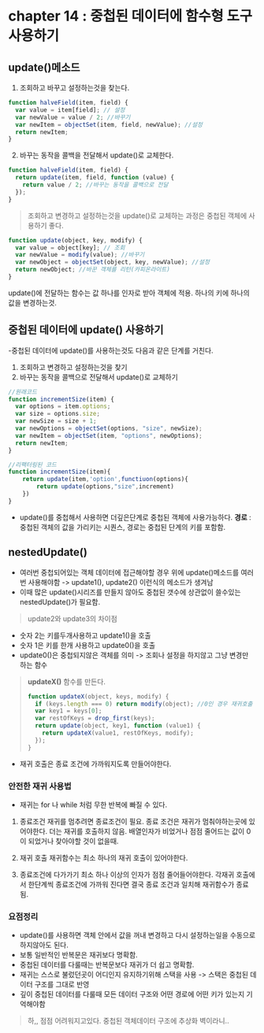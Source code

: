 # chapter 14 : 중첩된 데이터에 함수형 도구 사용하기

## update()메소드

1. 조회하고 바꾸고 설정하는것을 찾는다.

```js
function halveField(item, field) {
  var value = item[field]; // 설정
  var newValue = value / 2; //바꾸기
  var newItem = objectSet(item, field, newValue); //설정
  return newItem;
}
```

2. 바꾸는 동작을 콜백을 전달해서 update()로 교체한다.

```js
function halveField(item, field) {
  return update(item, field, function (value) {
    return value / 2; //바꾸는 동작을 콜백으로 전달
  });
}
```

> 조회하고 변경하고 설정하는것을 update()로 교체하는 과정은 중첩된 객체에 사용하기 좋다.

```js
function update(object, key, modify) {
  var value = object[key]; // 조회
  var newValue = modify(value); //바꾸기
  var newObject = objectSet(object, key, newValue); //설정
  return newObject; //바꾼 객체를 리턴(카피온라이트)
}
```

update()에 전달하는 함수는 값 하나를 인자로 받아 객체에 적용.
하나의 키에 하나의 값을 변경하는것.

## 중첩된 데이터에 update() 사용하기

-중첩된 데이터에 update()를 사용하는것도 다음과 같은 단계를 거친다.

1. 조회하고 변경하고 설정하는것을 찾기
2. 바꾸는 동작을 콜백으로 전달해서 update()로 교체하기

```js
//원래코드
function incrementSize(item) {
  var options = item.options;
  var size = options.size;
  var newSize = size + 1;
  var newOptions = objectSet(options, "size", newSize);
  var newItem = objectSet(item, "options", newOptions);
  return newItem;
}

//리팩터링된 코드
function incrementSize(item){
    return update(item,'option',functiuon(options){
        return update(options,"size",increment)
    })
}
```

- update()를 중첩해서 사용하면 더깊은단계로 중첩된 객체에 사용가능하다.
  **경로** : 중첩된 객체의 값을 가리키는 시퀀스, 경로는 중첩된 단계의 키를 포함함.

## nestedUpdate()

- 여러번 중첩되어있는 객체 데이터에 접근해야할 경우 위에 update()메소드를 여러번 사용해야함 -> update1(), update2() 이런식의 메소드가 생겨남
- 이때 많은 update()시리즈를 만들지 않아도 중첩된 갯수에 상관없이 쓸수있는 nestedUpdate()가 필요함.

> update2와 update3의 차이점

- 숫자 2는 키를두개사용하고 update1()을 호출
- 숫자 1은 키를 한개 사용하고 update0()을 호출
- update0()은 중첩되지않은 객체를 의미 -> 조회나 설정을 하지않고 그냥 변경만 하는 함수

> **updateX()** 함수를 만든다.
>
> ```js
> function updateX(object, keys, modify) {
>   if (keys.length === 0) return modify(object); //0인 경우 재귀호출 없음 처리-> 종료조건
>   var key1 = keys[0];
>   var restOfKeys = drop_first(keys);
>   return update(object, key1, function (value1) {
>     return updateX(value1, restOfKeys, modify);
>   });
> }
> ```

- 재귀 호출은 종료 조건에 가까워지도록 만들어야한다.

### 안전한 재귀 사용법

- 재귀는 for 나 while 처럼 무한 반복에 빠질 수 있다.

1. 종료조건
   재귀를 멈추려면 종료조건이 필요.
   종료 조건은 재귀가 멈춰야하는곳에 있어야한다.
   더는 재귀를 호출하지 않음.
   배열인자가 비었거나 점점 줄어드는 값이 0이 되었거나 찾아야할 것이 없을때.

2. 재귀 호출
   재귀함수는 최소 하나의 재귀 호출이 있어야한다.

3. 종료조건에 다가가기
   최소 하나 이상의 인자가 점점 줄어들어야한다.
   각재귀 호출에서 한단계씩 종료조건에 가까워 진다면 결국 종료 조건과 일치해 재귀함수가 종료됨.

### 요점정리

- update()를 사용하면 객체 안에서 값을 꺼내 변경하고 다시 설정하는일을 수동으로 하지않아도 된다.
- 보통 일반적인 반복문은 재귀보다 명확함.
- 중첩된 데이터를 다룰때는 반복문보다 재귀가 더 쉽고 명확함.
- 재귀는 스스로 불렀던곳이 어디인지 유지하기위해 스택을 사용 -> 스택은 중첩된 데이터 구조를 그대로 반영
- 깊이 중첩된 데이터를 다룰때 모든 데이터 구조와 어떤 경로에 어떤 키가 있는지 기억해야함

> 하,, 점점 어려워지고있다. 중첩된 객체데이터 구조에 추상화 벽이라니..
